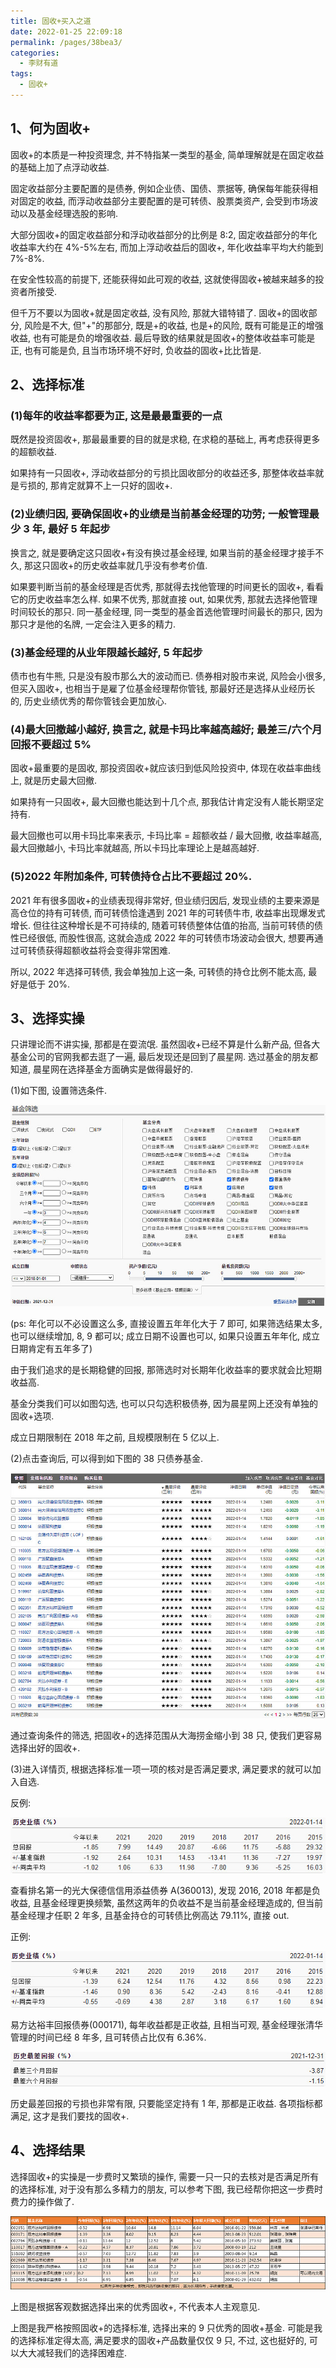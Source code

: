 ```yaml
---
title: 固收+买入之道
date: 2022-01-25 22:09:18
permalink: /pages/38bea3/
categories:
  - 李财有道
tags:
  - 固收+
---
```


## 1、何为固收+

固收+的本质是一种投资理念, 并不特指某一类型的基金, 简单理解就是在固定收益的基础上加了点浮动收益.

固定收益部分主要配置的是债券, 例如企业债、国债、票据等, 确保每年能获得相对固定的收益, 而浮动收益部分主要配置的是可转债、股票类资产, 会受到市场波动以及基金经理选股的影响.

大部分固收+的固定收益部分和浮动收益部分的比例是 8:2, 固定收益部分的年化收益率大约在 4%-5%左右, 而加上浮动收益后的固收+, 年化收益率平均大约能到 7%-8%.

在安全性较高的前提下, 还能获得如此可观的收益, 这就使得固收+被越来越多的投资者所接受.

但千万不要以为固收+就是固定收益, 没有风险, 那就大错特错了. 固收+的固收部分, 风险是不大, 但"+"的那部分, 既是+的收益, 也是+的风险, 既有可能是正的增强收益, 也有可能是负的增强收益. 最后导致的结果就是固收+的整体收益率可能是正, 也有可能是负, 且当市场环境不好时, 负收益的固收+比比皆是.

## 2、选择标准

### (1)每年的收益率都要为正, 这是最最重要的一点

既然是投资固收+, 那最最重要的目的就是求稳, 在求稳的基础上, 再考虑获得更多的超额收益.

如果持有一只固收+, 浮动收益部分的亏损比固收部分的收益还多, 那整体收益率就是亏损的, 那肯定就算不上一只好的固收+.

### (2)业绩归因, 要确保固收+的业绩是当前基金经理的功劳; 一般管理最少 3 年, 最好 5 年起步

换言之, 就是要确定这只固收+有没有换过基金经理, 如果当前的基金经理才接手不久, 那这只固收+的历史收益率就几乎没有参考价值.

如果要判断当前的基金经理是否优秀, 那就得去找他管理的时间更长的固收+, 看看它的历史收益率怎么样. 如果不优秀, 那就直接 out, 如果优秀, 那就去选择他管理时间较长的那只. 同一基金经理, 同一类型的基金首选他管理时间最长的那只, 因为那只才是他的名牌, 一定会注入更多的精力.

### (3)基金经理的从业年限越长越好, 5 年起步

债市也有牛熊, 只是没有股市那么大的波动而已. 债券相对股市来说, 风险会小很多, 但买入固收+, 也相当于是雇了位基金经理帮你管钱, 那最好还是选择从业经历长的, 历史业绩优秀的帮你管钱会更加放心.

### (4)最大回撤越小越好, 换言之, 就是卡玛比率越高越好; 最差三/六个月回报不要超过 5%

固收+最重要的是固收, 那投资固收+就应该归到低风险投资中, 体现在收益率曲线上, 就是历史最大回撤.

如果持有一只固收+, 最大回撤也能达到十几个点, 那我估计肯定没有人能长期坚定持有.

最大回撤也可以用卡玛比率来表示, 卡玛比率 = 超额收益 / 最大回撤, 收益率越高, 最大回撤越小, 卡玛比率就越高, 所以卡玛比率理论上是越高越好.

### (5)2022 年附加条件, 可转债持仓占比不要超过 20%.

2021 年有很多固收+的业绩表现得非常好, 但业绩归因后, 发现业绩的主要来源是高仓位的持有可转债, 而可转债恰逢遇到 2021 年的可转债牛市, 收益率出现爆发式增长. 但往往这种增长是不可持续的, 随着可转债整体估值的抬高, 当前可转债的债性已经很低, 而股性很高, 这就会造成 2022 年的可转债市场波动会很大, 想要再通过可转债获得超额收益将会变得非常困难.

所以, 2022 年选择可转债, 我会单独加上这一条, 可转债的持仓比例不能太高, 最好是低于 20%.

## 3、选择实操

只讲理论而不讲实操, 那都是在耍流氓. 虽然固收+已经不算是什么新产品, 但各大基金公司的官网我都去逛了一遍, 最后发现还是回到了晨星网. 选过基金的朋友都知道, 晨星网在选择基金方面确实是做得最好的.

(1)如下图, 设置筛选条件.

![](../.vuepress/public/img/article/211.jpg)

(ps: 年化可以不必设置这么多, 直接设置五年年化大于 7 即可, 如果筛选结果太多, 也可以继续增加, 8, 9 都可以; 成立日期不设置也可以, 如果只设置五年年化, 成立日期肯定有五年多了)

由于我们追求的是长期稳健的回报, 那筛选时对长期年化收益率的要求就会比短期收益高.

基金分类我们可以如图勾选, 也可以只勾选积极债券, 因为晨星网上还没有单独的固收+选项.

成立日期限制在 2018 年之前, 且规模限制在 5 亿以上.

(2)点击查询后, 可以得到如下图的 38 只债券基金.

![](../.vuepress/public/img/article/212.jpg)

通过查询条件的筛选, 把固收+的选择范围从大海捞金缩小到 38 只, 使我们更容易选择出好的固收+.

(3)进入详情页, 根据选择标准一项一项的核对是否满足要求, 满足要求的就可以加入自选.

反例:

![](../.vuepress/public/img/article/213.jpg)

查看排名第一的光大保德信信用添益债券 A(360013), 发现 2016, 2018 年都是负收益, 且基金经理更换频繁, 虽然这两年的负收益不是当前基金经理造成的, 但当前基金经理才任职 2 年多, 且基金持仓的可转债比例高达 79.11%, 直接 out.

正例:

![](../.vuepress/public/img/article/214.jpg)

易方达裕丰回报债券(000171), 每年收益都是正收益, 且相当可观, 基金经理张清华管理的时间已经 8 年多, 且可转债占比仅有 6.36%.

![](../.vuepress/public/img/article/215.jpg)

历史最差回报的亏损也非常有限, 只要能坚定持有 1 年, 那都是正收益. 各项指标都满足, 这才是我们要找的固收+.

## 4、选择结果

选择固收+的实操是一步费时又繁琐的操作, 需要一只一只的去核对是否满足所有的选择标准, 对于没有那么多精力的朋友, 可以参考下图, 我已经帮你把这一步费时费力的操作做了.

![](../.vuepress/public/img/article/216.jpg)

上图是根据客观数据选择出来的优秀固收+, 不代表本人主观意见.

上图是我严格按照固收+的选择标准, 选择出来的 9 只优秀的固收+基金. 可能是我的选择标准定得太高, 满足要求的固收+产品数量仅仅 9 只, 不过, 这也挺好的, 可以大大减轻我们的选择困难症.
